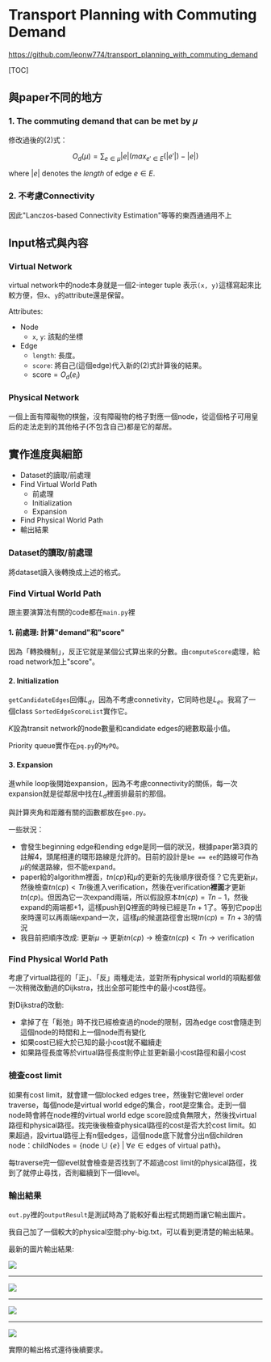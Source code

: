 # Transport Planning with Commuting Demand

https://github.com/leonw774/transport_planning_with_commuting_demand

[TOC]

## 與paper不同的地方

### 1. The commuting demand that can be met by 𝜇

修改過後的(2)式：

$$ O_d(\mu) = \sum_{e \in \mu} |e| (max_{e' \in E}(|e'|) - |e|) 
$$

where $|e|$ denotes the *length* of edge $e \in E$.

### 2. 不考慮Connectivity

因此"Lanczos-based Connectivity Estimation"等等的東西通通用不上

## Input格式與內容

### Virtual Network

virtual network中的node本身就是一個2-integer tuple 表示`(x, y)`這樣寫起來比較方便，但`x`、`y`的attribute還是保留。

Attributes:
- Node
  - `x`, `y`: 該點的坐標
- Edge
  - `length`: 長度。
  - `score`: 將自己(這個edge)代入新的(2)式計算後的結果。
  - $\text{score} = O_d(e_i)$


### Physical Network

一個上面有障礙物的棋盤，沒有障礙物的格子對應一個node，從這個格子可用皇后的走法走到的其他格子(不包含自己)都是它的鄰居。

## 實作進度與細節

- Dataset的讀取/前處理
- Find Virtual World Path
  - 前處理
  - Initialization
  - Expansion
- Find Physical World Path
- 輸出結果

### Dataset的讀取/前處理

將dataset讀入後轉換成上述的格式。

### Find Virtual World Path

跟主要演算法有關的code都在`main.py`裡

#### 1. 前處理: 計算"demand"和"score"

因為「轉換機制」，反正它就是某個公式算出來的分數。由`computeScore`處理，給road network加上"score"。

#### 2. Initialization

`getCandidateEdges`回傳$L_d$，因為不考慮connetivity，它同時也是$L_e$。我寫了一個class `SortedEdgeScoreList`實作它。

$K$設為transit network的node數量和candidate edges的總數取最小值。

Priority queue實作在`pq.py`的`MyPQ`。

#### 3. Expansion

進while loop後開始expansion，因為不考慮connectivity的關係，每一次expansion就是從鄰居中找在$L_d$裡面排最前的那個。

與計算夾角和距離有關的函數都放在`geo.py`。

一些狀況：
- 會發生beginning edge和ending edge是同一個的狀況，根據paper第3頁的註解4，頭尾相連的環形路線是允許的。目前的設計是`be == ee`的路線可作為$\mu$的候選路線，但不能expand。
- paper給的algorithm裡面，$tn(cp)$和$\mu$的更新的先後順序很奇怪？它先更新$\mu$，然後檢查$tn(cp) < Tn$後進入verification，然後在verification**裡面**才更新$tn(cp)$。但因為它一次expand兩端，所以假設原本$tn(cp) = Tn-1$，然後expand的兩端都+1，這樣push到Q裡面的時候已經是$Tn+1$了。等到它pop出來時還可以再兩端expand一次，這樣$\mu$的候選路徑會出現$tn(cp) = Tn+3$的情況
- 我目前把順序改成: 更新$\mu$ -> 更新$tn(cp)$ -> 檢查$tn(cp) < Tn$ -> verification

### Find Physical World Path

考慮了virtual路徑的「正」、「反」兩種走法，並對所有physical world的項點都做一次稍微改動過的Dijkstra，找出全部可能性中的最小cost路徑。

對Dijkstra的改動:
- 拿掉了在「鬆弛」時不找已經檢查過的node的限制，因為edge cost會隨走到這個node的時間和上一個node而有變化
- 如果cost已經大於已知的最小cost就不繼續走
- 如果路徑長度等於virtual路徑長度則停止並更新最小cost路徑和最小cost

### 檢查cost limit

如果有cost limit，就會建一個blocked edges tree，然後對它做level order traverse，每個node是virtual world edge的集合，root是空集合。走到一個node時會將在node裡的virtual world edge score設成負無限大，然後找virtual路徑和physical路徑。找完後後檢查physical路徑的cost是否大於cost limit。如果超過，設virtual路徑上有n個edges，這個node底下就會分出n個children node：$\text{childNodes} = \{ \text{node} \cup \{e\} \ | \ \forall e \in \text{edges of virtual path} \}$。

每traverse完一個level就會檢查是否找到了不超過cost limit的physical路徑，找到了就停止尋找，否則繼續到下一個level。

### 輸出結果

`out.py`裡的`outputResult`是測試時為了能較好看出程式問題而讓它輸出圖片。

我自己加了一個較大的physical空間:phy-big.txt，可以看到更清楚的輸出結果。

最新的圖片輸出結果:

![](https://i.imgur.com/5wcKFb7.png)
<hr />

![](https://i.imgur.com/q05VKcG.png)
<hr />

![](https://i.imgur.com/4CZhALm.png)
<hr />

![](https://i.imgur.com/JtR0kqO.png)

實際的輸出格式還待後續要求。